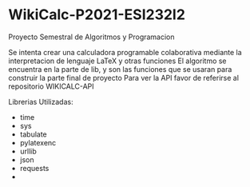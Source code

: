 # WikiCalc-P2021-ESI232I2
 Proyecto Semestral de Algoritmos y Programacion

Se intenta crear una calculadora programable colaborativa mediante la interpretacion de lenguaje LaTeX y otras funciones
El algoritmo se encuentra en la parte de lib, y son las funciones que se usaran para construir la parte final de proyecto
Para ver la API favor de referirse al repositorio WIKICALC-API

Librerias Utilizadas:
 - time
 - sys
 - tabulate
 - pylatexenc
 - urllib
 - json
 - requests
 - 
